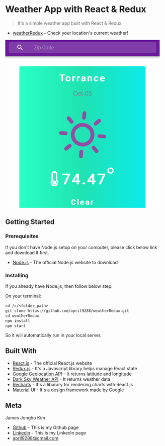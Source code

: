 # Weather App with React & Redux
> It's a simple weather app built with React & Redux

* [weatherRedux](https://april9288.github.io/weatherRedux/) - Check your location's current weather!

![](sample.gif)

## Getting Started

### Prerequisites

If you don't have Node.js setup on your computer, please click below link and download it first.

* [Node.js](https://nodejs.org/en/) - The official Node.js website to download

### Installing

If you already have Node.js, then follow below step.

On your terminal:

```
cd /c/<folder_path>
git clone https://github.com/april9288/weatherRedux.git
cd weatherRedux
npm install
npm start

```

So it will automatically run in your local server.

## Built With

* [React.js](https://reactjs.org/) - The official React.js website
* [Redux.js](https://redux.js.org/) - It's a Javascript library helps manage React state
* [Google Geolocation API](https://google.com) - It returns latitude and longitude
* [Dark Sky Weather API](https://darksky.net) - It returns weather data
* [Recharts](http://recharts.org/en-US/) - It's a libarary for rendering charts with React.js
* [Material UI](https://material-ui.com/) - It's a design framework made by Google

## Meta

James Jongho Kim 
- [Github](https://github.com/april9288) - This is my Github page
- [Linkedin](https://www.linkedin.com/in/jongho-kim-b05618170/) - This is my Linkedin page
- april9288@gmail.com